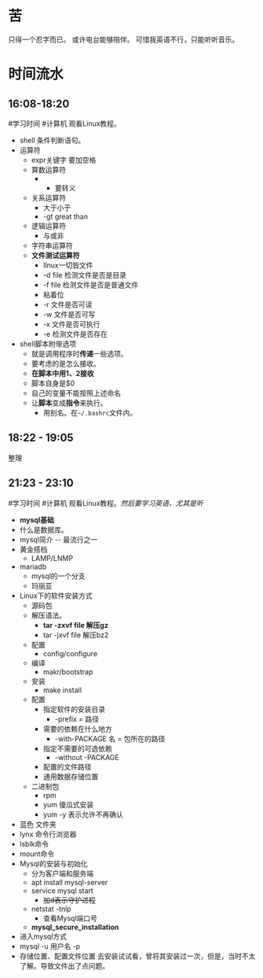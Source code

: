 # 苦
只得一个忍字而已。
或许电台能够陪伴。
可惜我英语不行，只能听听音乐。
# 时间流水
## 16:08-18:20
#学习时间 #计算机 
观看Linux教程。
- shell 条件判断语句。
- 运算符
	- expr关键字 要加空格
	- 算数运算符
		- * 要转义
	- 关系运算符
		- 大于小于
		- -gt great than 
	- 逻辑运算符
		- 与或非
	- 字符串运算符
	- **文件测试运算符**
		- lInux一切皆文件
		- -d file 检测文件是否是目录
		- -f file 检测文件是否是普通文件
		- 粘着位
		- -r 文件是否可读
		- -w 文件是否可写
		- -x 文件是否可执行
		- -e 检测文件是否存在
- shell脚本附带选项
	- 就是调用程序时**传递**一些选项。
	- 要考虑的是怎么接收。
	- **在脚本中用$1、$2接收**
	- 脚本自身是$0
	- 自己的变量不能按照上述命名
	- 让**脚本**变成**指令**来执行。
		- 用别名。在`~/.bashrc`文件内。
## 18:22 - 19:05
整理
## 21:23 - 23:10
#学习时间 #计算机 
观看Linux教程。*然后要学习英语，尤其是听*
- **mysql基础**
- 什么是数据库。
- mysql简介 -- 最流行之一
- 黄金搭档
	- LAMP/LNMP
- mariadb
	- mysql的一个分支
	- 玛丽亚
- Linux下的软件安装方式
	- 源码包
	- 解压语法。
		- **tar -zxvf file 解压gz**
		- tar -jxvf file 解压bz2
	- 配置
		- config/configure
	- 编译
		- makr/bootstrap
	- 安装
		- make  install
	- 配置
		- 指定软件的安装目录
			- -prefix = 路径
		- 需要的依赖在什么地方
			- -with-PACKAGE 名 = 包所在的路径
		- 指定不需要的可选依赖
			- -without -PACKAGE 
		- 配置的文件路径
		- 通用数据存储位置
	- 二进制包
		- rpm
		- yum 傻瓜式安装
		- yum -y 表示允许不再确认
- 蓝色 文件夹
- lynx 命令行浏览器
- lsblk命令
- mount命令
- Mysql的安装与初始化
	- 分为客户端和服务端
	- apt install mysql-server
	- service mysql start
		- ~~加d表示守护进程~~
	- netstat -tnlp
		- 查看Mysql端口号
	- **mysql_secure_installation**
- 进入mysql方式
- mysql -u 用户名 -p  
- 存储位置、配置文件位置
去安装试试看，曾将其安装过一次，但是，当时不太了解。导致文件出了点问题。
